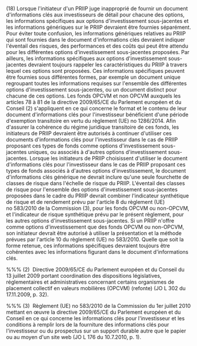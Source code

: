 (18) Lorsque l'initiateur d'un PRIIP juge inapproprié de fournir un document d'informations clés aux investisseurs de détail pour chacune des options, les informations spécifiques aux options d'investissement sous-jacentes et les informations génériques sur le PRIIP devraient être fournies séparément. Pour éviter toute confusion, les informations génériques relatives au PRIIP qui sont fournies dans le document d'informations clés devraient indiquer l'éventail des risques, des performances et des coûts qui peut être attendu pour les différentes options d'investissement sous-jacentes proposées. Par ailleurs, les informations spécifiques aux options d'investissement sous-jacentes devraient toujours rappeler les caractéristiques du PRIIP à travers lequel ces options sont proposées. Ces informations spécifiques peuvent être fournies sous différentes formes, par exemple un document unique regroupant toutes les informations requises sur l'ensemble des différentes options d'investissement sous-jacentes, ou un document distinct pour chacune de ces options. Les fonds OPCVM et non OPCVM auxquels les articles 78 à 81 de la directive 2009/65/CE du Parlement européen et du Conseil (2) s'appliquent en ce qui concerne le format et le contenu de leur document d'informations clés pour l'investisseur bénéficient d'une période d'exemption transitoire en vertu du règlement (UE) no 1286/2014. Afin d'assurer la cohérence du régime juridique transitoire de ces fonds, les initiateurs de PRIIP devraient être autorisés à continuer d'utiliser ces documents d'informations clés pour l'investisseur dans le cas de PRIIP proposant ces types de fonds comme options d'investissement sous-jacentes uniques, ou associés à d'autres options d'investissement sous-jacentes. Lorsque les initiateurs de PRIIP choisissent d'utiliser le document d'informations clés pour l'investisseur dans le cas de PRIIP proposant ces types de fonds associés à d'autres options d'investissement, le document d'informations clés générique ne devrait inclure qu'une seule fourchette de classes de risque dans l'échelle de risque du PRIIP. L'éventail des classes de risque pour l'ensemble des options d'investissement sous-jacentes proposées dans le cadre du PRIIP devrait combiner l'indicateur synthétique de risque et de rendement prévu par l'article 8 du règlement (UE) no 583/2010 de la Commission (3), pour les fonds OPCVM ou non-OPCVM, et l'indicateur de risque synthétique prévu par le présent règlement, pour les autres options d'investissement sous-jacentes. Si un PRIIP n'offre comme options d'investissement que des fonds OPCVM ou non-OPCVM, son initiateur devrait être autorisé à utiliser la présentation et la méthode prévues par l'article 10 du règlement (UE) no 583/2010. Quelle que soit la forme retenue, ces informations spécifiques devraient toujours être cohérentes avec les informations figurant dans le document d'informations clés.

%%% (2)  Directive 2009/65/CE du Parlement européen et du Conseil du 13 juillet 2009 portant coordination des dispositions législatives, réglementaires et administratives concernant certains organismes de placement collectif en valeurs mobilières (OPCVM) (refonte) (JO L 302 du 17.11.2009, p. 32).

%%% (3)  Règlement (UE) no 583/2010 de la Commission du 1er juillet 2010 mettant en œuvre la directive 2009/65/CE du Parlement européen et du Conseil en ce qui concerne les informations clés pour l'investisseur et les conditions à remplir lors de la fourniture des informations clés pour l'investisseur ou du prospectus sur un support durable autre que le papier ou au moyen d'un site web (JO L 176 du 10.7.2010, p. 1).